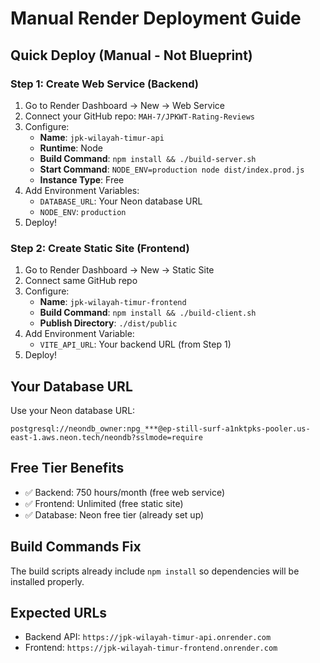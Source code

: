 # Manual Render Deployment Guide

## Quick Deploy (Manual - Not Blueprint)

### Step 1: Create Web Service (Backend)
1. Go to Render Dashboard → New → Web Service
2. Connect your GitHub repo: `MAH-7/JPKWT-Rating-Reviews`
3. Configure:
   - **Name**: `jpk-wilayah-timur-api`
   - **Runtime**: Node
   - **Build Command**: `npm install && ./build-server.sh`
   - **Start Command**: `NODE_ENV=production node dist/index.prod.js`
   - **Instance Type**: Free
4. Add Environment Variables:
   - `DATABASE_URL`: Your Neon database URL
   - `NODE_ENV`: `production`
5. Deploy!

### Step 2: Create Static Site (Frontend)
1. Go to Render Dashboard → New → Static Site
2. Connect same GitHub repo
3. Configure:
   - **Name**: `jpk-wilayah-timur-frontend`
   - **Build Command**: `npm install && ./build-client.sh`
   - **Publish Directory**: `./dist/public`
4. Add Environment Variable:
   - `VITE_API_URL`: Your backend URL (from Step 1)
5. Deploy!

## Your Database URL
Use your Neon database URL:
```
postgresql://neondb_owner:npg_***@ep-still-surf-a1nktpks-pooler.us-east-1.aws.neon.tech/neondb?sslmode=require
```

## Free Tier Benefits
- ✅ Backend: 750 hours/month (free web service)
- ✅ Frontend: Unlimited (free static site)
- ✅ Database: Neon free tier (already set up)

## Build Commands Fix
The build scripts already include `npm install` so dependencies will be installed properly.

## Expected URLs
- Backend API: `https://jpk-wilayah-timur-api.onrender.com`
- Frontend: `https://jpk-wilayah-timur-frontend.onrender.com`
